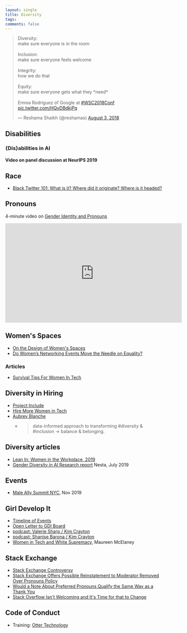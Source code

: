 ```yaml
---
layout: single
title: Diversity
tags: 
comments: false
---
```


<p>
<blockquote class="twitter-tweet" data-lang="en"><p lang="en" dir="ltr">Diversity: <br>make sure everyone is in the room<br><br>Inclusion: <br>make sure everyone feels welcome<br><br>Integrity: <br>how we do that<br><br>Equity:<br>make sure everyone gets what they *need*<br><br>Emma Rodriguez of Google at <a href="https://twitter.com/hashtag/WSC2018Conf?src=hash&amp;ref_src=twsrc%5Etfw">#WSC2018Conf</a> <a href="https://t.co/HQyDBdkjPq">pic.twitter.com/HQyDBdkjPq</a></p>&mdash; Reshama Shaikh (@reshamas) <a href="https://twitter.com/reshamas/status/1025384111861653505?ref_src=twsrc%5Etfw">August 3, 2018</a></blockquote>
<script async src="https://platform.twitter.com/widgets.js" charset="utf-8"></script>
</p>


## Disabilities

### {Dis}abilities in AI
#### Video on panel discussion at NeurIPS 2019

<p>
<div id="presentation-embed-38922466"></div>
<script src='https://slideslive.com/embed_presentation.js'></script>
<script>
    embed = new SlidesLiveEmbed('presentation-embed-38922466', {
        presentationId: '38922466',
        autoPlay: false, // change to true to autoplay the embedded presentation
        verticalEnabled: true
    });
</script>
</p>

## Race
* [Black Twitter 101: What is it?  Where did it originate? Where is it headed?](https://news.virginia.edu/content/black-twitter-101-what-it-where-did-it-originate-where-it-headed)

## Pronouns
4-minute video on [Gender Identity and Pronouns](https://www.youtube.com/watch?v=J3Fh60GEB5E)

<p>
<iframe width="560" height="315" src="https://www.youtube.com/embed/J3Fh60GEB5E" frameborder="0" allow="accelerometer; autoplay; encrypted-media; gyroscope; picture-in-picture" allowfullscreen></iframe>
</p>

## Women's Spaces
- [On the Design of Women's Spaces](https://medium.com/@maybekatz/on-the-design-of-womens-spaces-72bf8f396dc0)
- [Do Women’s Networking Events Move the Needle on Equality?](https://hbr.org/2018/02/do-womens-networking-events-move-the-needle-on-equality)

### Articles
- [Survival Tips For Women In Tech](https://patricia.no/2018/09/06/survival_tips_for_women_in_tech.html)

## Diversity in Hiring
* [Project Include](https://projectinclude.org)
* [Hire More Women in Tech](https://www.hiremorewomenintech.com)
* [Aubrey Blanche](https://aubreyblanche.com)
  * >data-informed approach to transforming #diversity & #inclusion -> balance & belonging.

## Diversity articles
* [Lean In:  Women in the Workplace, 2019](https://leanin.org/women-in-the-workplace-2019)
* [Gender Diversity in AI Research report](https://www.nesta.org.uk/report/gender-diversity-ai/) Nesta, July 2019

## Events
* [Male Ally Summit NYC](https://community.anitab.org/event/male-ally-summit-2019/), Nov 2019

## Girl Develop It
* [Timeline of Events](http://an-open-letter-to-gdi-board.com/timeline/)
* [Open Letter to GDI Board](http://an-open-letter-to-gdi-board.com/)
* [podcast: Valerie Sharp / Kim Crayton](https://hashtagcauseascene.com/podcast/valerie-sharp-kristen-seversky/)
* [podcast: Shanise Barona / Kim Crayton](https://hashtagcauseascene.com/podcast/shanise-barona/)
* [Women in Tech and White Supremacy](https://medium.com/@Mo_Mack/women-in-tech-and-white-supremacy-a8ea49bf1a5f), Maureen McElaney

## Stack Exchange
* [Stack Exchange Controversy](https://www.theregister.co.uk/2019/10/01/stack_exchange_controversy/)
* [Stack Exchange Offers Possible Reinstatement to Moderator Removed Over Pronouns Policy](https://tech.slashdot.org/story/19/12/28/0448227/stack-exchange-apologizes-offers-possible-reinstatement-to-moderator-removed-over-pronouns-policy)
* [Would a Note About Preferred Pronouns Qualify the Same Way as a Thank You](https://meta.stackoverflow.com/questions/390301/would-a-note-about-preferred-pronouns-qualify-the-same-way-as-a-thank-you)
* [Stack Overflow Isn't Welcoming and It's Time for that to Change](
https://stackoverflow.blog/2018/04/26/stack-overflow-isnt-very-welcoming-its-time-for-that-to-change/)

## Code of Conduct 
* Training:  [Otter Technology](https://otter.technology/)


  
